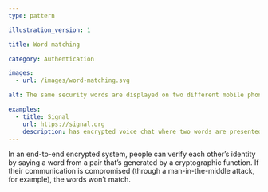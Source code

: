 ```yaml
---
type: pattern

illustration_version: 1

title: Word matching

category: Authentication

images:
  - url: /images/word-matching.svg

alt: The same security words are displayed on two different mobile phones.

examples:
  - title: Signal
    url: https://signal.org
    description: has encrypted voice chat where two words are presented in the call screen
---
```


In an end-to-end encrypted system, people can verify each other’s identity by saying a word from a pair that’s generated by a cryptographic function. If their communication is compromised (through a man-in-the-middle attack, for example), the words won’t match.
